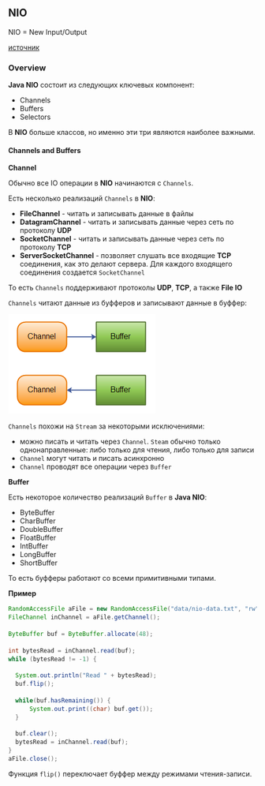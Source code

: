 ## NIO
NIO = New Input/Output

[источник](http://tutorials.jenkov.com/java-nio/overview.html)

### Overview

**Java NIO** состоит из следующих ключевых компонент:
* Channels
* Buffers
* Selectors

В **NIO** больше классов, но именно эти три являются наиболее важными.

#### Channels and Buffers

**Channel**

Обычно все IO операции в **NIO** начинаются с `Channels`.

Есть несколько реализаций `Channels` в **NIO**:

* **FileChannel** - читать и записывать данные в файлы
* **DatagramChannel** - читать и записывать данные через сеть по протоколу **UDP**
* **SocketChannel** - читать и записывать данные через сеть по протоколу **TCP**
* **ServerSocketChannel** - позволяет слушать все входящие **TCP** соединения, как это делают сервера. Для каждого входящего соединения создается `SocketChannel`

То есть `Channels` поддерживают протоколы **UDP**, **TCP**, а также **File IO**

`Channels` читают данные из буфферов и записывают данные в буффер:

![Ch-B](./pictures/channels-buffers.png)

`Channels` похожи на `Stream` за некоторыми исключениями:
* можно писать и читать через `Channel`. `Steam` обычно только однонаправленные: либо только для чтения, либо только для записи
* `Channel` могут читать и писать асинхронно
* `Channel` проводят все операции через `Buffer`

**Buffer**

Есть некоторое количество реализаций `Buffer` в **Java NIO**:

* ByteBuffer
* CharBuffer
* DoubleBuffer
* FloatBuffer
* IntBuffer
* LongBuffer
* ShortBuffer

То есть буфферы работают со всеми примитивными типами.

**Пример**
```java
RandomAccessFile aFile = new RandomAccessFile("data/nio-data.txt", "rw");
FileChannel inChannel = aFile.getChannel();

ByteBuffer buf = ByteBuffer.allocate(48);

int bytesRead = inChannel.read(buf);
while (bytesRead != -1) {

  System.out.println("Read " + bytesRead);
  buf.flip();

  while(buf.hasRemaining()) {
      System.out.print((char) buf.get());
  }

  buf.clear();
  bytesRead = inChannel.read(buf);
}
aFile.close();
```

Функция `flip()` переключает буффер между режимами чтения-записи.
